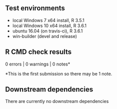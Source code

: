 ## Test environments
* local Windows 7 x64 install, R 3.5.1
* local Windows 10 x64 install, R 3.6.1
* ubuntu 16.04 (on travis-ci), R 3.6.1
* win-builder (devel and release)

## R CMD check results

0 errors | 0 warnings | 0 notes*

*This is the first submission so there may be 1 note.

## Downstream dependencies

There are currently no downstream dependencies
